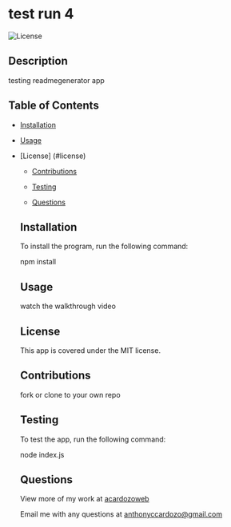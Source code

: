 # test run 4

  ![License](https://img.shields.io/badge/License-MIT-<blue>)

  ## Description

  testing readmegenerator app

  ## Table of Contents

  * [Installation](#installation)

  * [Usage](#usage)

  
* [License] (#license)


  * [Contributions](#contributions)

  * [Testing](#testing)

  * [Questions](#questions)

  ## Installation

  To install the program, run the following command:

  npm install
 

  ## Usage

  watch the walkthrough video
  ## License
    
  This app is covered under the MIT license.


  ## Contributions

  fork or clone to your own repo

  ## Testing
  To test the app, run the following command:
  
  node index.js
 

  ## Questions

  View more of my work at
  [acardozoweb](https://github.com/acardozoweb/)

  Email me with any questions at
  anthonyccardozo@gmail.com
  

